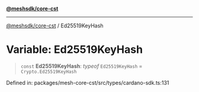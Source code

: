 [**@meshsdk/core-cst**](../README.md)

***

[@meshsdk/core-cst](../globals.md) / Ed25519KeyHash

# Variable: Ed25519KeyHash

> `const` **Ed25519KeyHash**: *typeof* `Ed25519KeyHash` = `Crypto.Ed25519KeyHash`

Defined in: packages/mesh-core-cst/src/types/cardano-sdk.ts:131
